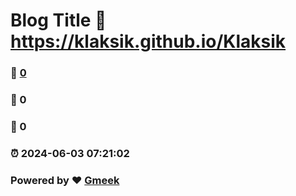 # Blog Title :link: https://klaksik.github.io/Klaksik 
### :page_facing_up: [0](https://klaksik.github.io/Klaksik/tag.html) 
### :speech_balloon: 0 
### :hibiscus: 0 
### :alarm_clock: 2024-06-03 07:21:02 
### Powered by :heart: [Gmeek](https://github.com/Meekdai/Gmeek)
